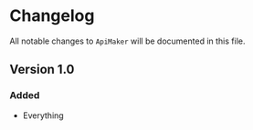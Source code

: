 # Changelog

All notable changes to `ApiMaker` will be documented in this file.

## Version 1.0

### Added
- Everything
